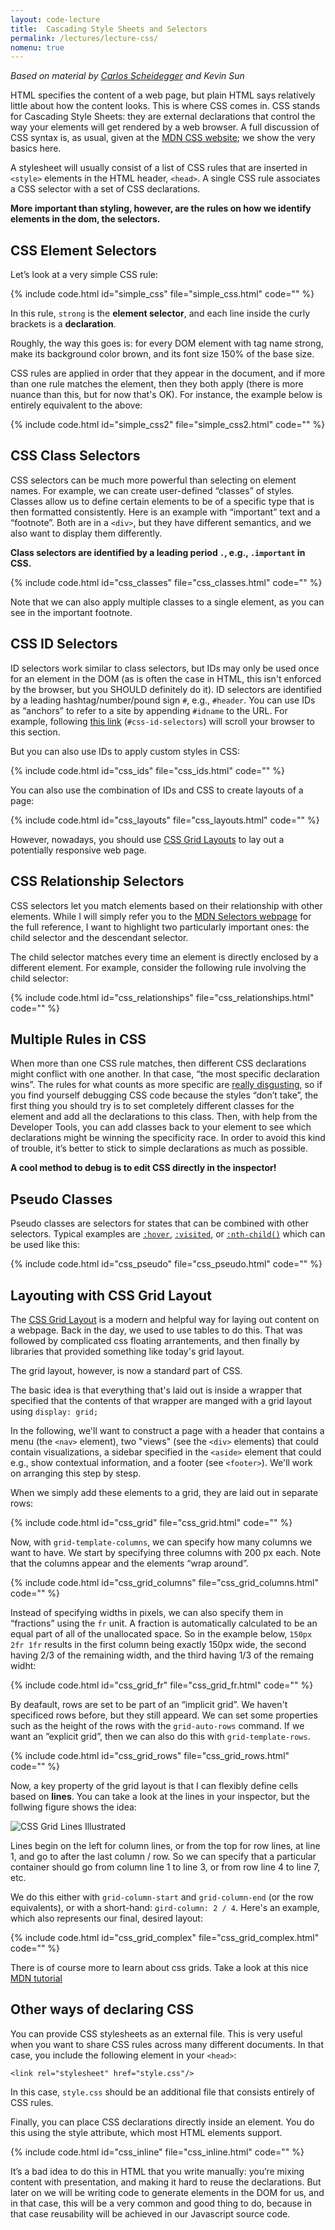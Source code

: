 ```yaml
---
layout: code-lecture
title:  Cascading Style Sheets and Selectors
permalink: /lectures/lecture-css/
nomenu: true
---
```


*Based on material by [Carlos Scheidegger](http://cscheid.net/courses/spr15/cs444/lectures/week2.html) and Kevin Sun*  

HTML specifies the content of a web page, but plain HTML says relatively little about how the content looks. This is where CSS comes in. CSS stands for Cascading Style Sheets: they are external declarations that control the way your elements will get rendered by a web browser. A full discussion of CSS syntax is, as usual, given at the [MDN CSS website](https://developer.mozilla.org/en-US/docs/Web/CSS/Syntax); we show the very basics here.

A stylesheet will usually consist of a list of CSS rules that are inserted in ``<style>`` elements in the HTML header, ``<head>``. A single CSS rule associates a CSS selector with a set of CSS declarations.

**More important than styling, however, are the rules on how we identify elements in the dom, the selectors.**

## CSS Element Selectors

Let’s look at a very simple CSS rule:

{% include code.html id="simple_css" file="simple_css.html" code="" %}

In this rule, `strong` is the **element selector**, and each line inside the curly brackets is a **declaration**. 

Roughly, the way this goes is: for every DOM element with tag name strong, make its background color brown, and its font size 150% of the base size. 

CSS rules are applied in order that they appear in the document, and if more than one rule matches the element, then they both apply (there is more nuance than this, but for now that's OK). For instance, the example below is entirely equivalent to the above:

{% include code.html id="simple_css2" file="simple_css2.html" code="" %}

## CSS Class Selectors

CSS selectors can be much more powerful than selecting on element names. For example, we can create user-defined “classes” of styles. Classes allow us to define certain elements to be of a specific type that is then formatted consistently. Here is an example with “important” text and a “footnote”. Both are in a `<div>`, but they have different semantics, and we also want to display them differently. 

**Class selectors are identified by a leading period `.`, e.g., `.important` in CSS.**

{% include code.html id="css_classes" file="css_classes.html" code="" %}

Note that we can also apply multiple classes to a single element, as you can see in the important footnote. 

## CSS ID Selectors

ID selectors work similar to class selectors, but IDs may only be used once for an element in the DOM (as is often the case in HTML, this isn't enforced by the browser, but you SHOULD definitely do it). ID selectors are identified by a leading hashtag/number/pound sign `#`, e.g., `#header`. You can use IDs as “anchors” to refer to a site by appending ``#idname`` to the URL. For example, following [this link](#css-id-selectors) (`#css-id-selectors`) will scroll your browser to this section. 

But you can also use IDs to apply custom styles in CSS:

{% include code.html id="css_ids" file="css_ids.html" code="" %}

You can also use the combination of IDs and CSS to create layouts of a page:

{% include code.html id="css_layouts" file="css_layouts.html" code="" %}

However, nowadays, you should use [CSS Grid Layouts](https://developer.mozilla.org/en-US/docs/Web/CSS/CSS_Grid_Layout) to lay out a potentially responsive web page. 

## CSS Relationship Selectors

CSS selectors let you match elements based on their relationship with other elements. While I will simply refer you to the [MDN Selectors webpage](https://developer.mozilla.org/en-US/docs/Web/Guide/CSS/Getting_started/Selectors) for the full reference, I want to highlight two particularly important ones: the child selector and the descendant selector.

The child selector matches every time an element is directly enclosed by a different element. For example, consider the following rule involving the child selector:

{% include code.html id="css_relationships" file="css_relationships.html" code="" %}

## Multiple Rules in CSS

When more than one CSS rule matches, then different CSS declarations might conflict with one another. In that case, “the most specific declaration wins”. The rules for what counts as more specific are [really disgusting](https://developer.mozilla.org/en-US/docs/Web/CSS/Specificity), so if you find yourself debugging CSS code because the styles “don’t take”, the first thing you should try is to set completely different classes for the element and add all the declarations to this class. Then, with help from the Developer Tools, you can add classes back to your element to see which declarations might be winning the specificity race. In order to avoid this kind of trouble, it’s better to stick to simple declarations as much as possible.

**A cool method to debug is to edit CSS directly in the inspector!** 

## Pseudo Classes

Pseudo classes are selectors for states that can be combined with other selectors. Typical examples are [`:hover`](https://developer.mozilla.org/en-US/docs/Web/CSS/:hover), [`:visited`](https://developer.mozilla.org/en-US/docs/Web/CSS/:visited), or [`:nth-child()`](https://developer.mozilla.org/en-US/docs/Web/CSS/:nth-child) which can be used like this: 

 
 {% include code.html id="css_pseudo" file="css_pseudo.html" code="" %}


## Layouting with CSS Grid Layout

The [CSS Grid Layout](https://developer.mozilla.org/en-US/docs/Web/CSS/CSS_Grid_Layout) is a modern and helpful way for laying out content on a webpage. Back in the day, we used to use tables to do this. That was followed by complicated css floating arrantements, and then finally by libraries that provided something like today's grid layout. 

The grid layout, however, is now a standard part of CSS. 

The basic idea is that everything that's laid out is inside a wrapper that specified that the contents of that wrapper are manged with a grid layout using `display: grid;`

In the following, we'll want to construct a page with a header that contains a menu (the `<nav>` element), two "views" (see the `<div>` elements) that could contain visualizations, a sidebar specified in the `<aside>` element that could e.g., show contextual information, and a footer (see `<footer>`). We'll work on arranging this step by stesp.

When we simply add these elements to a grid, they are laid out in separate rows: 

{% include code.html id="css_grid" file="css_grid.html" code="" %}

Now, with `grid-template-columns`, we can specify how many columns we want to have. We start by specifying three columns with 200 px each. Note that the columns appear and the elements “wrap around”.

{% include code.html id="css_grid_columns" file="css_grid_columns.html" code="" %}

Instead of specifying widths in pixels, we can also specify them in “fractions” using the `fr` unit. A fraction is automatically calculated to be an equal part of all of the unallocated space. So in the example below, `150px 2fr 1fr` results in the first column being exactly 150px wide, the second having 2/3 of the remaining width, and the third having 1/3 of the remaing widht: 

{% include code.html id="css_grid_fr" file="css_grid_fr.html" code="" %}

By deafault, rows are set to be part of an “implicit grid”. We haven't specificed rows before, but they still appeard. We can set some properties such as the height of the rows with the `grid-auto-rows` command. If we want an ”explicit grid”, then we can also do this with `grid-template-rows`. 

{% include code.html id="css_grid_rows" file="css_grid_rows.html" code="" %}

Now, a key property of the grid layout is that I can flexibly define cells based on **lines**. You can take a look at the lines in your inspector, but the follwing figure shows the idea: 

![CSS Grid Lines Illustrated](grid_lines.png)

Lines begin on the left for column lines, or from the top for row lines, at line 1, and go to after the last column / row. So we can specify that a particular container should go from column line 1 to line 3, or from row line 4 to line 7, etc.

We do this either with `grid-column-start` and `grid-column-end` (or the row equivalents), or with a short-hand: `gird-column: 2 / 4`. Here's an example, which also represents our final, desired layout:

{% include code.html id="css_grid_complex" file="css_grid_complex.html" code="" %}

There is of course more to learn about css grids. Take a look at this nice [MDN tutorial](https://developer.mozilla.org/en-US/docs/Web/CSS/CSS_Grid_Layout/Basic_Concepts_of_Grid_Layout)



## Other ways of declaring CSS 

You can provide CSS stylesheets as an external file. This is very useful when you want to share CSS rules across many different documents. In that case, you include the following element in your ``<head>``:

``<link rel="stylesheet" href="style.css"/>`` 

In this case, `style.css` should be an additional file that consists entirely of CSS rules.

Finally, you can place CSS declarations directly inside an element. You do this using the style attribute, which most HTML elements support. 

{% include code.html id="css_inline" file="css_inline.html" code="" %}

It’s a bad idea to do this in HTML that you write manually: you’re mixing content with presentation, and making it hard to reuse the declarations. But later on we will be writing code to generate elements in the DOM for us, and in that case, this will be a very common and good thing to do, because in that case reusability will be achieved in our Javascript source code.
